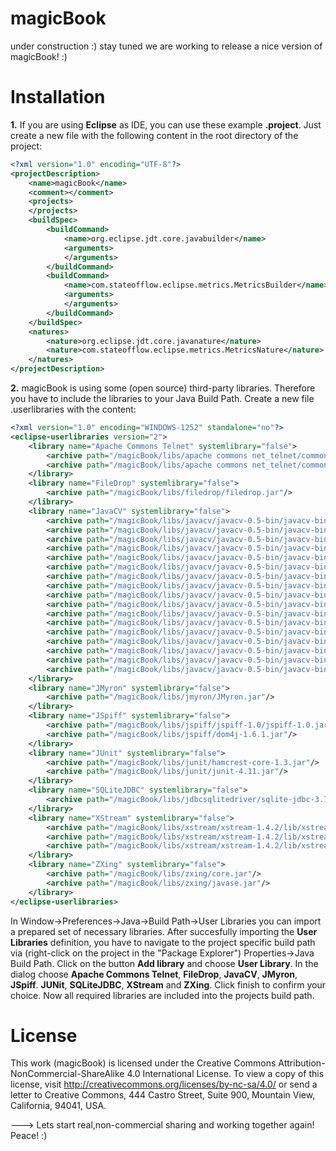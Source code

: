 magicBook
=========

under construction :) stay tuned we are working to release a nice version of magicBook! :)

Installation 
=========

**1.** If you are using **Eclipse** as IDE, you can use these example **.project**. Just create a new file with the following content in the root directory of the project:

```xml
<?xml version="1.0" encoding="UTF-8"?>
<projectDescription>
	<name>magicBook</name>
	<comment></comment>
	<projects>
	</projects>
	<buildSpec>
		<buildCommand>
			<name>org.eclipse.jdt.core.javabuilder</name>
			<arguments>
			</arguments>
		</buildCommand>
		<buildCommand>
			<name>com.stateofflow.eclipse.metrics.MetricsBuilder</name>
			<arguments>
			</arguments>
		</buildCommand>
	</buildSpec>
	<natures>
		<nature>org.eclipse.jdt.core.javanature</nature>
		<nature>com.stateofflow.eclipse.metrics.MetricsNature</nature>
	</natures>
</projectDescription>
```

**2.**
magicBook is using some (open source) third-party libraries. Therefore you have to include the libraries to your Java Build Path.
Create a new file <filename>.userlibraries with the content:

```xml
<?xml version="1.0" encoding="WINDOWS-1252" standalone="no"?>
<eclipse-userlibraries version="2">
    <library name="Apache Commons Telnet" systemlibrary="false">
        <archive path="/magicBook/libs/apache commons net_telnet/commons-net-3.2/commons-net-3.2.jar"/>
        <archive path="/magicBook/libs/apache commons net_telnet/commons-net-3.2/commons-net-3.2-sources.jar"/>
    </library>
    <library name="FileDrop" systemlibrary="false">
        <archive path="/magicBook/libs/filedrop/filedrop.jar"/>
    </library>
    <library name="JavaCV" systemlibrary="false">
        <archive path="/magicBook/libs/javacv/javacv-0.5-bin/javacv-bin/ffmpeg-1.2-windows-x86_64.jar"/>
        <archive path="/magicBook/libs/javacv/javacv-0.5-bin/javacv-bin/javacpp.jar"/>
        <archive path="/magicBook/libs/javacv/javacv-0.5-bin/javacv-bin/javacv.jar"/>
        <archive path="/magicBook/libs/javacv/javacv-0.5-bin/javacv-bin/javacv-windows-x86_64.jar"/>
        <archive path="/magicBook/libs/javacv/javacv-0.5-bin/javacv-bin/opencv-2.4.5-windows-x86_64.jar"/>
        <archive path="/magicBook/libs/javacv/javacv-0.5-bin/javacv-bin/ffmpeg-1.2-linux-x86.jar"/>
        <archive path="/magicBook/libs/javacv/javacv-0.5-bin/javacv-bin/ffmpeg-1.2-linux-x86_64.jar"/>
        <archive path="/magicBook/libs/javacv/javacv-0.5-bin/javacv-bin/ffmpeg-1.2-macosx-x86_64.jar"/>
        <archive path="/magicBook/libs/javacv/javacv-0.5-bin/javacv-bin/ffmpeg-1.2-windows-x86.jar"/>
        <archive path="/magicBook/libs/javacv/javacv-0.5-bin/javacv-bin/javacv-linux-x86.jar"/>
        <archive path="/magicBook/libs/javacv/javacv-0.5-bin/javacv-bin/javacv-linux-x86_64.jar"/>
        <archive path="/magicBook/libs/javacv/javacv-0.5-bin/javacv-bin/javacv-macosx-x86_64.jar"/>
        <archive path="/magicBook/libs/javacv/javacv-0.5-bin/javacv-bin/opencv-2.4.5-linux-x86.jar"/>
        <archive path="/magicBook/libs/javacv/javacv-0.5-bin/javacv-bin/opencv-2.4.5-linux-x86_64.jar"/>
        <archive path="/magicBook/libs/javacv/javacv-0.5-bin/javacv-bin/opencv-2.4.5-macosx-x86_64.jar"/>
        <archive path="/magicBook/libs/javacv/javacv-0.5-bin/javacv-bin/opencv-2.4.5-windows-x86.jar"/>
        <archive path="/magicBook/libs/javacv/javacv-0.5-bin/javacv-bin/javacv-windows-x86.jar"/>
    </library>
    <library name="JMyron" systemlibrary="false">
        <archive path="/magicBook/libs/jmyron/JMyron.jar"/>
    </library>
    <library name="JSpiff" systemlibrary="false">
        <archive path="/magicBook/libs/jspiff/jspiff-1.0/jspiff-1.0.jar"/>
        <archive path="/magicBook/libs/jspiff/dom4j-1.6.1.jar"/>
    </library>
    <library name="JUnit" systemlibrary="false">
        <archive path="/magicBook/libs/junit/hamcrest-core-1.3.jar"/>
        <archive path="/magicBook/libs/junit/junit-4.11.jar"/>
    </library>
    <library name="SQLiteJDBC" systemlibrary="false">
        <archive path="/magicBook/libs/jdbcsqlitedriver/sqlite-jdbc-3.7.8-20111025.014814-1.jar"/>
    </library>
    <library name="XStream" systemlibrary="false">
        <archive path="/magicBook/libs/xstream/xstream-1.4.2/lib/xstream/xmlpull-1.1.3.1.jar"/>
        <archive path="/magicBook/libs/xstream/xstream-1.4.2/lib/xstream/xpp3_min-1.1.4c.jar"/>
        <archive path="/magicBook/libs/xstream/xstream-1.4.2/lib/xstream-1.4.2.jar"/>
    </library>
    <library name="ZXing" systemlibrary="false">
        <archive path="/magicBook/libs/zxing/core.jar"/>
        <archive path="/magicBook/libs/zxing/javase.jar"/>
    </library>
</eclipse-userlibraries>

```

In Window->Preferences->Java->Build Path->User Libraries you can import a prepared set of necessary libraries. After succesfully importing the **User Libraries** definition, you have to navigate to the project specific build path via (right-click on the project in the "Package Explorer") Properties->Java Build Path. Click on the button **Add library** and choose **User Library**. In the dialog choose **Apache Commons Telnet**, **FileDrop**, **JavaCV**, **JMyron**, **JSpiff**. **JUNit**, **SQLiteJDBC**, **XStream** and **ZXing**. Click finish to confirm your choice. Now all required libraries are included into the projects build path.



License
=========

This work (magicBook) is licensed under the Creative Commons Attribution-NonCommercial-ShareAlike 4.0 International License. 
To view a copy of this license, 
visit http://creativecommons.org/licenses/by-nc-sa/4.0/ 
or send a letter to Creative Commons, 444 Castro Street, Suite 900, Mountain View, California, 94041, USA.


---> Lets start real,non-commercial sharing and working together again! Peace! :)

